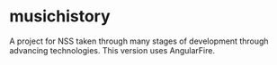 # musichistory
A project for NSS taken through many stages of development through advancing technologies.  This version uses AngularFire.